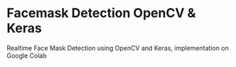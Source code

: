 # Facemask Detection OpenCV & Keras
Realtime Face Mask Detection using OpenCV and Keras, implementation on Google Colab
